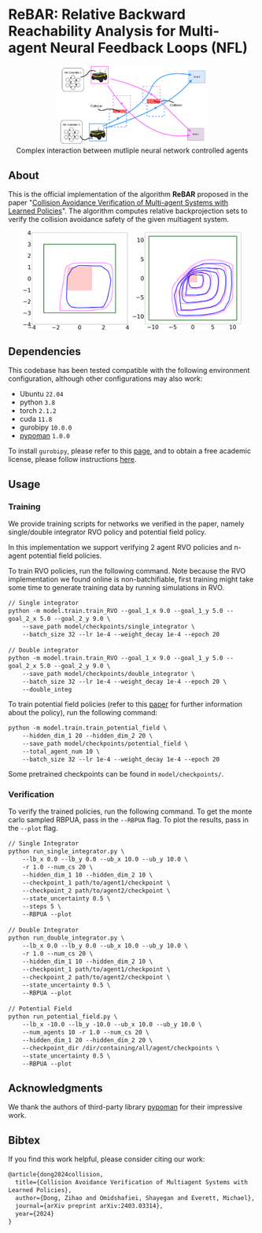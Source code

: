 # ReBAR: Relative Backward Reachability Analysis for Multi-agent Neural Feedback Loops (NFL)


<p align="center">
    <img src="images/cartoon.png" alt="cartoon" width="60%" height="60%"> </br>
    <span>Complex interaction between mutliple neural network controlled agents</span>
</p>

## About

This is the official implementation of the algorithm **ReBAR** proposed in the paper "[Collision Avoidance Verification of Multi-agent Systems with Learned Policies](https://arxiv.org/abs/2403.03314)".
The algorithm computes relative backprojection sets to verify the collision avoidance safety of the given multiagent system.


<p align="center">
    <img src="images/two_agent.png" alt="two_agent" width="44%" height="44%" float="left">
    <img src="images/5steps.png" alt="two_agent" width="45%" height="45%" float="left">
</P>

## Dependencies

This codebase has been tested compatible with the following environment configuration, although other configurations may also work:

* Ubuntu `22.04`
* python `3.8`
* torch `2.1.2`
* cuda `11.8`
* gurobipy `10.0.0`
* [pypoman](https://github.com/stephane-caron/pypoman) `1.0.0`

To install `gurobipy`, please refer to this [page](https://support.gurobi.com/hc/en-us/articles/360044290292-How-do-I-install-Gurobi-for-Python), and to obtain a free academic license, please follow instructions [here](https://www.gurobi.com/academia/academic-program-and-licenses/).

## Usage

### Training

We provide training scripts for networks we verified in the paper, namely single/double integrator RVO policy and potential field policy.

In this implementation we support verifying 2 agent RVO policies and n-agent potential field policies.

To train RVO policies, run the following command. Note because the RVO implementation we found online is non-batchifiable, first training might take some time to generate training data by running simulations in RVO.

```
// Single integrator
python -m model.train.train_RVO --goal_1_x 9.0 --goal_1_y 5.0 --goal_2_x 5.0 --goal_2_y 9.0 \
    --save_path model/checkpoints/single_integrator \
    --batch_size 32 --lr 1e-4 --weight_decay 1e-4 --epoch 20

// Double integrator
python -m model.train.train_RVO --goal_1_x 9.0 --goal_1_y 5.0 --goal_2_x 5.0 --goal_2_y 9.0 \
    --save_path model/checkpoints/double_integrator \
    --batch_size 32 --lr 1e-4 --weight_decay 1e-4 --epoch 20 \
    --double_integ
```

To train potential field policies (refer to this [paper](https://arxiv.org/pdf/2204.08319.pdf) for further information about the policy), run the following command:

```
python -m model.train.train_potential_field \
    --hidden_dim_1 20 --hidden_dim_2 20 \
    --save_path model/checkpoints/potential_field \
    --total_agent_num 10 \
    --batch_size 32 --lr 1e-4 --weight_decay 1e-4 --epoch 20
```

Some pretrained checkpoints can be found in `model/checkpoints/`.

### Verification

To verify the trained policies, run the following command. To get the monte carlo sampled RBPUA, pass in the `--RBPUA` flag. To plot the results, pass in the `--plot` flag.

```
// Single Integrator
python run_single_integrator.py \
    --lb_x 0.0 --lb_y 0.0 --ub_x 10.0 --ub_y 10.0 \
    -r 1.0 --num_cs 20 \
    --hidden_dim_1 10 --hidden_dim_2 10 \
    --checkpoint_1 path/to/agent1/checkpoint \
    --checkpoint_2 path/to/agent2/checkpoint \
    --state_uncertainty 0.5 \
    --steps 5 \
    --RBPUA --plot

// Double Integrator
python run_double_integrator.py \
    --lb_x 0.0 --lb_y 0.0 --ub_x 10.0 --ub_y 10.0 \
    -r 1.0 --num_cs 20 \
    --hidden_dim_1 10 --hidden_dim_2 10 \
    --checkpoint_1 path/to/agent1/checkpoint \
    --checkpoint_2 path/to/agent2/checkpoint \
    --state_uncertainty 0.5 \
    --RBPUA --plot

// Potential Field
python run_potential_field.py \
    --lb_x -10.0 --lb_y -10.0 --ub_x 10.0 --ub_y 10.0 \
    --num_agents 10 -r 1.0 --num_cs 20 \
    --hidden_dim_1 20 --hidden_dim_2 20 \
    --checkpoint_dir /dir/containing/all/agent/checkpoints \
    --state_uncertainty 0.5 \
    --RBPUA --plot
```

## Acknowledgments

We thank the authors of third-party library [pypoman](https://github.com/stephane-caron/pypoman) for their impressive work.

## Bibtex

If you find this work helpful, please consider citing our work:

```
@article{dong2024collision,
  title={Collision Avoidance Verification of Multiagent Systems with Learned Policies},
  author={Dong, Zihao and Omidshafiei, Shayegan and Everett, Michael},
  journal={arXiv preprint arXiv:2403.03314},
  year={2024}
}
```
